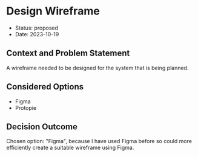 # Design Wireframe

* Status: proposed
* Date: 2023-10-19

## Context and Problem Statement

A wireframe needed to be designed for the system that is being planned.

## Considered Options

* Figma
* Protopie

## Decision Outcome

Chosen option: "Figma", because I have used Figma before so could more efficiently create a suitable wireframe using Figma.
